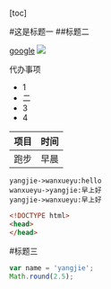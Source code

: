[toc]



#这是标题一
##标题二

[google](http://www.google.com)
![](https://www.google.com/images/nav_logo242.png)

 
 代办事项
 
* 1
* 二
* 3
* 4

项目 | 时间
-|-
跑步| 早晨

```sequence
yangjie->wanxueyu:hello
wanxueyu->yangjie:早上好
yangjie->wanxueyu:早上好
```


```html
<!DOCTYPE html>
<head>
</head>
```
#标题三

```javascript
var name = 'yangjie';
Math.round(2.5);
```